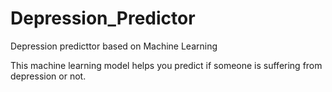 # Depression_Predictor
Depression predicttor based on Machine Learning

This machine learning model helps you predict if someone is suffering from depression or not.
